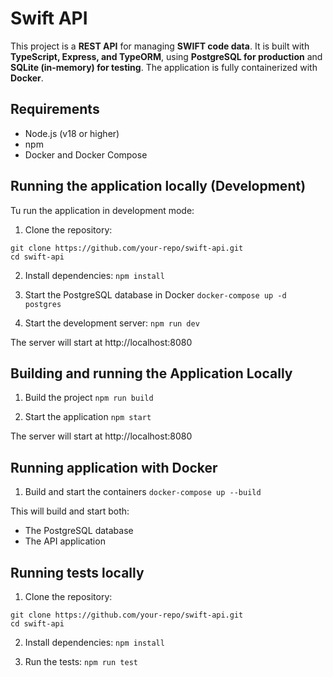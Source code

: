 # Swift API

This project is a **REST API** for managing **SWIFT code data**. It is built with **TypeScript, Express, and TypeORM**, using **PostgreSQL for production** and **SQLite (in-memory) for testing**. The application is fully containerized with **Docker**.

## Requirements

- Node.js (v18 or higher)
- npm
- Docker and Docker Compose

## Running the application locally (Development)

Tu run the application in development mode:

1. Clone the repository:

```
git clone https://github.com/your-repo/swift-api.git
cd swift-api
```

2. Install dependencies:
   `npm install`

3. Start the PostgreSQL database in Docker
   `docker-compose up -d postgres`

4. Start the development server:
   `npm run dev`

The server will start at http://localhost:8080

## Building and running the Application Locally

1. Build the project
   `npm run build`

2. Start the application
   `npm start`

The server will start at http://localhost:8080

## Running application with Docker

1. Build and start the containers
   `docker-compose up --build`

This will build and start both:

- The PostgreSQL database
- The API application

## Running tests locally

1. Clone the repository:

```
git clone https://github.com/your-repo/swift-api.git
cd swift-api
```

2. Install dependencies:
   `npm install`

3. Run the tests:
   `npm run test`
